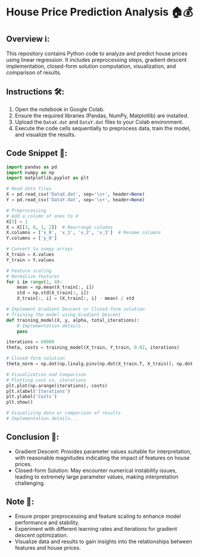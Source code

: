 # House Price Prediction Analysis 🏠💰

## Overview ℹ️:
This repository contains Python code to analyze and predict house prices using linear regression. It includes preprocessing steps, gradient descent implementation, closed-form solution computation, visualization, and comparison of results.

## Instructions 🛠️:
1. Open the notebook in Google Colab.
2. Ensure the required libraries (Pandas, NumPy, Matplotlib) are installed.
3. Upload the `DataX.dat` and `DataY.dat` files to your Colab environment.
4. Execute the code cells sequentially to preprocess data, train the model, and visualize the results.

## Code Snippet 📄:
```python
import pandas as pd
import numpy as np
import matplotlib.pyplot as plt

# Read data files
X = pd.read_csv('DataX.dat', sep='\s+', header=None)
Y = pd.read_csv('DataY.dat', sep='\s+', header=None)

# Preprocessing
# Add a column of ones to X
X[3] = 1
X = X[[3, 0, 1, 2]]  # Rearrange columns
X.columns = ['x_0', 'x_1', 'x_2', 'x_3']  # Rename columns
Y.columns = ['y_0']

# Convert to numpy arrays
X_train = X.values
Y_train = Y.values

# Feature scaling
# Normalize features
for i in range(1, 4):
    mean = np.mean(X_train[:, i])
    std = np.std(X_train[:, i])
    X_train[:, i] = (X_train[:, i] - mean) / std

# Implement Gradient Descent or Closed-form solution
# Training the model using Gradient Descent
def training_model(X, y, alpha, total_iterations):
    # Implementation details...
    pass

iterations = 60000
theta, costs = training_model(X_train, Y_train, 0.02, iterations)

# Closed-form solution
theta_norm = np.dot(np.linalg.pinv(np.dot(X_train.T, X_train)), np.dot(X_train.T, Y_train))

# Visualization and Comparison
# Plotting cost vs. iterations
plt.plot(np.arange(iterations), costs)
plt.xlabel('Iterations')
plt.ylabel('Costs')
plt.show()

# Visualizing data or comparison of results
# Implementation details...

```

## Conclusion 📝:
- Gradient Descent: Provides parameter values suitable for interpretation, with reasonable magnitudes indicating the impact of features on house prices.
- Closed-form Solution: May encounter numerical instability issues, leading to extremely large parameter values, making interpretation challenging.

## Note 📌:
- Ensure proper preprocessing and feature scaling to enhance model performance and stability.
- Experiment with different learning rates and iterations for gradient descent optimization.
- Visualize data and results to gain insights into the relationships between features and house prices.

